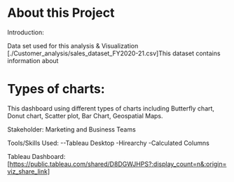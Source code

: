 # About this Project
Introduction:

Data set used for this analysis & Visualization    [./Customer_analysis/sales_dataset_FY2020-21.csv]This dataset contains information about 

# Types of charts:
This dashboard using different types of charts including 
    Butterfly chart, 
    Donut chart, 
    Scatter plot,
    Bar Chart,
    Geospatial Maps.
    
Stakeholder:
Marketing and Business Teams

Tools/Skills Used:
--Tableau Desktop
-Hirearchy
-Calculated Columns

Tableau Dashboard: [https://public.tableau.com/shared/D8DGWJHPS?:display_count=n&:origin=viz_share_link]
